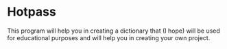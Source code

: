 # Hotpass
This program will help you in creating a dictionary that (I hope) will be used for educational purposes and will help you in creating your own project.
